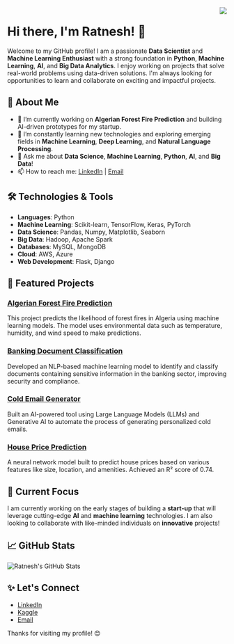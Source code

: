 <img align="right" src="https://visitor-badge.laobi.icu/badge?page_id=ratnesh134.ratnesh134" />

# Hi there, I'm Ratnesh! 👋

Welcome to my GitHub profile! I am a passionate **Data Scientist** and **Machine Learning Enthusiast** with a strong foundation in **Python**, **Machine Learning**, **AI**, and **Big Data Analytics**. I enjoy working on projects that solve real-world problems using data-driven solutions. I'm always looking for opportunities to learn and collaborate on exciting and impactful projects.

## 🚀 About Me

- 🔭 I’m currently working on **Algerian Forest Fire Prediction** and building AI-driven prototypes for my startup.
- 🌱 I’m constantly learning new technologies and exploring emerging fields in **Machine Learning**, **Deep Learning**, and **Natural Language Processing**.
- 💬 Ask me about **Data Science**, **Machine Learning**, **Python**, **AI**, and **Big Data**!
- 📫 How to reach me: [LinkedIn]((https://www.linkedin.com/in/ratnesh-kumar-10b60587/)) | [Email](mailto:your-ratnesh134@gmail.com)

## 🛠️ Technologies & Tools

- **Languages**: Python
- **Machine Learning**: Scikit-learn, TensorFlow, Keras, PyTorch
- **Data Science**: Pandas, Numpy, Matplotlib, Seaborn
- **Big Data**: Hadoop, Apache Spark
- **Databases**: MySQL, MongoDB
- **Cloud**: AWS, Azure
- **Web Development**: Flask, Django

## 📂 Featured Projects

### [Algerian Forest Fire Prediction](https://github.com/ratnesh134/algerian-forest-fire-prediction)
This project predicts the likelihood of forest fires in Algeria using machine learning models. The model uses environmental data such as temperature, humidity, and wind speed to make predictions.

### [Banking Document Classification](https://github.com/ratnesh134/banking-document-classification)
Developed an NLP-based machine learning model to identify and classify documents containing sensitive information in the banking sector, improving security and compliance.

### [Cold Email Generator](https://github.com/ratnesh134/cold-email-generator)
Built an AI-powered tool using Large Language Models (LLMs) and Generative AI to automate the process of generating personalized cold emails.

### [House Price Prediction](https://github.com/ratnesh134/house-price-prediction)
A neural network model built to predict house prices based on various features like size, location, and amenities. Achieved an R² score of 0.74.

## 🌱 Current Focus

I am currently working on the early stages of building a **start-up** that will leverage cutting-edge **AI** and **machine learning** technologies. I am also looking to collaborate with like-minded individuals on **innovative** projects!

## 📈 GitHub Stats

![Ratnesh's GitHub Stats](https://github-readme-stats.vercel.app/api?username=ratnesh134&show_icons=true&hide_title=true&count_private=true&hide=prs)

## ✨ Let's Connect

- [LinkedIn](https://www.linkedin.com/in/ratnesh134)
- [Kaggle](https://www.kaggle.com/ratneshkumar07)
- [Email](mailto:ratnesh134@gmail.com)

Thanks for visiting my profile! 😊

